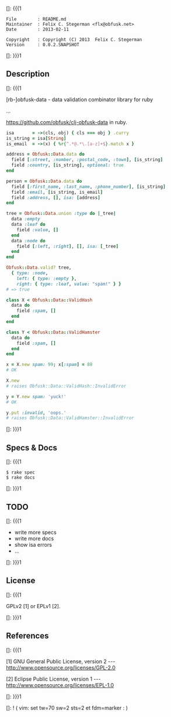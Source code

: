 []: {{{1

    File        : README.md
    Maintainer  : Felix C. Stegerman <flx@obfusk.net>
    Date        : 2013-02-11

    Copyright   : Copyright (C) 2013  Felix C. Stegerman
    Version     : 0.0.2.SNAPSHOT

[]: }}}1

## Description
[]: {{{1

  [rb-]obfusk-data - data validation combinator library for ruby

  ...

  https://github.com/obfusk/clj-obfusk-data in ruby.

```ruby
isa       = ->(cls, obj) { cls === obj } .curry
is_string = isa[String]
is_email  = ->(x) { %r{^.*@.*\.[a-z]+$}.match x }

address = Obfusk::Data.data do
  field [:street, :number, :postal_code, :town], [is_string]
  field :country, [is_string], optional: true
end

person = Obfusk::Data.data do
  field [:first_name, :last_name, :phone_number], [is_string]
  field :email, [is_string, is_email]
  field :address, [], isa: [address]
end

tree = Obfusk::Data.union :type do |_tree|
  data :empty
  data :leaf do
    field :value, []
  end
  data :node do
    field [:left, :right], [], isa: [_tree]
  end
end

Obfusk::Data.valid? tree,
  { type: :node,
    left: { type: :empty },
    right: { type: :leaf, value: "spam!" } }
# => true
```

```ruby
class X < Obfusk::Data::ValidHash
  data do
    field :spam, []
  end
end

class Y < Obfusk::Data::ValidHamster
  data do
    field :spam, []
  end
end

x = X.new spam: 99; x[:spam] = 88
# OK

X.new
# raises Obfusk::Data::ValidHash::InvalidError

y = Y.new spam: 'yuck!'
# OK

y.put :invalid, 'oops.'
# raises Obfusk::Data::ValidHamster::InvalidError
```

[]: }}}1

## Specs & Docs
[]: {{{1

    $ rake spec
    $ rake docs

[]: }}}1

## TODO
[]: {{{1

  * write more specs
  * write more docs
  * show isa errors
  * ...

[]: }}}1

## License
[]: {{{1

  GPLv2 [1] or EPLv1 [2].

[]: }}}1

## References
[]: {{{1

  [1] GNU General Public License, version 2
  --- http://www.opensource.org/licenses/GPL-2.0

  [2] Eclipse Public License, version 1
  --- http://www.opensource.org/licenses/EPL-1.0

[]: }}}1

[]: ! ( vim: set tw=70 sw=2 sts=2 et fdm=marker : )
